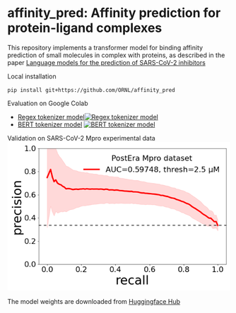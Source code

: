 # affinity_pred: Affinity prediction for protein-ligand complexes 

This repository implements a transformer model for binding affinity prediction of small molecules in complex with proteins, as described in the paper
[Language models for the prediction of SARS-CoV-2 inhibitors](https://doi.org/10.1177/10943420221121804)

Local installation

```
pip install git+https://github.com/ORNL/affinity_pred
```

Evaluation on Google Colab

- [Regex tokenizer model](./eval_regex.ipynb)[![Regex tokenizer model](https://colab.research.google.com/assets/colab-badge.svg)](https://colab.research.google.com/github/ORNL/affinity_pred/blob/master/eval_regex.ipynb)
- [BERT tokenizer model](./eval_bert.ipynb) [![BERT tokenizer model](https://colab.research.google.com/assets/colab-badge.svg)](https://colab.research.google.com/github/ORNL/affinity_pred/blob/master/eval_bert.ipynb)

Validation on SARS-CoV-2 Mpro experimental data
![alt text](https://github.com/ORNL/affinity_pred/blob/master/data/postera_pr_2.50.png?raw=true)

The model weights are downloaded from [Huggingface Hub](https://huggingface.co/jglaser)

